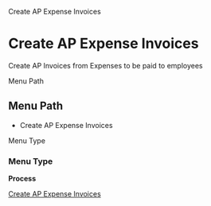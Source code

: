 
Create AP Expense Invoices
# Create AP Expense Invoices


Create AP Invoices from Expenses to be paid to employees

Menu Path
## Menu Path



- Create AP Expense Invoices

Menu Type
### Menu Type

**Process**


[Create AP Expense Invoices](../../functional-guide/window/process-s_expenseapinvoice.md)